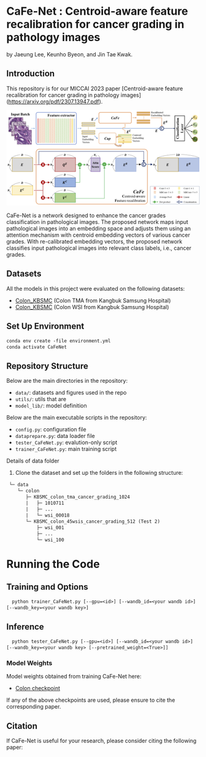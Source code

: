 # CaFe-Net : Centroid-aware feature recalibration for cancer grading in pathology images
by Jaeung Lee, Keunho Byeon, and Jin Tae Kwak.

## Introduction
This repository is for our MICCAI 2023 paper [Centroid-aware feature recalibration for cancer grading in pathology images]
(https://arxiv.org/pdf/2307.13947.pdf).

![Cafe_Net](./data/Workflow.png)


CaFe-Net is a network designed to enhance the cancer grades classification in pathological images. 
The proposed network maps input pathological images into an embedding space and adjusts them using an attention 
mechanism with centroid embedding vectors of various cancer grades. With re-calibrated embedding vectors, 
the proposed network classifies input pathological images into relevant class labels, i.e., cancer grades.

## Datasets
All the models in this project were evaluated on the following datasets:

- [Colon_KBSMC](https://github.com/QuIIL/KBSMC_colon_cancer_grading_dataset) (Colon TMA from Kangbuk Samsung Hospital)
- [Colon_KBSMC](https://github.com/QuIIL/KBSMC_colon_cancer_grading_dataset) (Colon WSI from Kangbuk Samsung Hospital)

## Set Up Environment

```
conda env create -file environment.yml
conda activate CaFeNet
```

## Repository Structure
Below are the main directories in the repository:
- `data/`: datasets and figures used in the repo
- `utils/`: utils that are
- `model_lib/`: model definition

Below are the main executable scripts in the repository:
- `config.py`: configuration file
- `dataprepare.py`: data loader file
- `tester_CaFeNet.py`: evalution-only script
- `trainer_CaFeNet.py`: main training script


Details of data folder
1. Clone the dataset and set up the folders in the following structure:
```
 └─ data 
    └─ colon
       ├─ KBSMC_colon_tma_cancer_grading_1024
       |   ├─ 1010711
       |   ├─ ...
       |   └─ wsi_00018
       └─ KBSMC_colon_45wsis_cancer_grading_512 (Test 2)
           ├─ wsi_001
           ├─ ...
           └─ wsi_100
```

# Running the Code

## Training and Options
 
```
  python trainer_CaFeNet.py [--gpu=<id>] [--wandb_id=<your wandb id>] [--wandb_key=<your wandb key>]
```
## Inference

```
  python tester_CaFeNet.py [--gpu=<id>] [--wandb_id=<your wandb id>] [--wandb_key=<your wandb key> [--pretrained_weight=<True>]]
```

### Model Weights

Model weights obtained from training CaFe-Net here:
- [Colon checkpoint](-)

If any of the above checkpoints are used, please ensure to cite the corresponding paper.

## Citation
If CaFe-Net is useful for your research, please consider citing the following paper:
```angular2html
```
